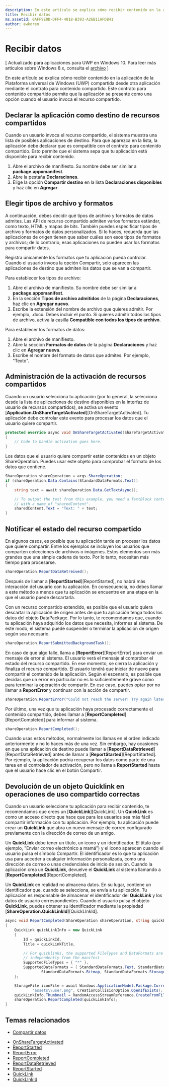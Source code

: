```yaml
---
description: En este artículo se explica cómo recibir contenido en la aplicación de la Plataforma universal de Windows (UWP) compartida desde otra aplicación mediante el contrato para contenido compartido. Este contrato para contenido compartido permite que la aplicación se presente como una opción cuando el usuario invoca el recurso compartido.
title: Recibir datos
ms.assetid: 0AFF9E0D-DFF4-4018-B393-A26B11AFDB41
author: awkoren
---
```


# Recibir datos

\[ Actualizado para aplicaciones para UWP en Windows 10. Para leer más artículos sobre Windows 8.x, consulta el [archivo](http://go.microsoft.com/fwlink/p/?linkid=619132) \]


En este artículo se explica cómo recibir contenido en la aplicación de la Plataforma universal de Windows (UWP) compartida desde otra aplicación mediante el contrato para contenido compartido. Este contrato para contenido compartido permite que la aplicación se presente como una opción cuando el usuario invoca el recurso compartido.

## Declarar la aplicación como destino de recursos compartidos

Cuando un usuario invoca el recurso compartido, el sistema muestra una lista de posibles aplicaciones de destino. Para que aparezca en la lista, la aplicación debe declarar que es compatible con el contrato para contenido compartido. Esto permite que el sistema sepa que tu aplicación está disponible para recibir contenido.

1.  Abre el archivo de manifiesto. Su nombre debe ser similar a **package.appxmanifest**.
2.  Abre la pestaña **Declaraciones**.
3.  Elige la opción **Compartir destino** en la lista **Declaraciones disponibles** y haz clic en **Agregar**.

## Elegir tipos de archivo y formatos

A continuación, debes decidir qué tipos de archivo y formatos de datos admites. Las API de recurso compartido admiten varios formatos estándar, como texto, HTML y mapas de bits. También puedes especificar tipos de archivo y formatos de datos personalizados. Si lo haces, recuerda que las aplicaciones de origen tienen que saber cuáles son esos tipos de formatos y archivos; de lo contrario, esas aplicaciones no pueden usar los formatos para compartir datos.

Registra únicamente los formatos que tu aplicación pueda controlar. Cuando el usuario invoca la opción Compartir, solo aparecen las aplicaciones de destino que admiten los datos que se van a compartir.

Para establecer los tipos de archivo:

1.  Abre el archivo de manifiesto. Su nombre debe ser similar a **package.appxmanifest**.
2.  En la sección **Tipos de archivo admitidos** de la página **Declaraciones**, haz clic en **Agregar nuevo**.
3.  Escribe la extensión del nombre de archivo que quieres admitir. Por ejemplo, .docx. Debes incluir el punto. Si quieres admitir todos los tipos de archivo, activa la casilla **Compatible con todos los tipos de archivo**.

Para establecer los formatos de datos:

1.  Abre el archivo de manifiesto.
2.  Abre la sección **Formatos de datos** de la página **Declaraciones** y haz clic en **Agregar nueva**.
3.  Escribe el nombre del formato de datos que admites. Por ejemplo, "Texto".

## Administración de la activación de recursos compartidos

Cuando un usuario selecciona tu aplicación (por lo general, la selecciona desde la lista de aplicaciones de destino disponibles en la interfaz de usuario de recursos compartidos), se activa un evento [**Application.OnShareTargetActivated**][OnShareTargetActivated]. Tu aplicación debe controlar este evento para procesar los datos que el usuario quiere compartir.

<!-- For some reason, the snippets in this file are all inline in the WDCML topic. Suggest moving to VS project with rest of snippets. -->
```cs
protected override async void OnShareTargetActivated(ShareTargetActivatedEventArgs args)
{
    // Code to handle activation goes here. 
} 
```

Los datos que el usuario quiere compartir están contenidos en un objeto ShareOperation. Puedes usar este objeto para comprobar el formato de los datos que contiene.

```cs
ShareOperation shareOperation = args.ShareOperation;
if (shareOperation.Data.Contains(StandardDataFormats.Text))
{
    string text = await shareOperation.Data.GetTextAsync();

    // To output the text from this example, you need a TextBlock control
    // with a name of "sharedContent".
    sharedContent.Text = "Text: " + text;
} 
```

## Notificar el estado del recurso compartido

En algunos casos, es posible que tu aplicación tarde en procesar los datos que quiere compartir. Entre los ejemplos se incluyen los usuarios que comparten colecciones de archivos o imágenes. Estos elementos son más grandes que una simple cadena de texto. Por lo tanto, necesitan más tiempo para procesarse.

```cs
shareOperation.ReportDataRetreived(); 
```

Después de llamar a [**ReportStarted**][ReportStarted], no habrá más interacción del usuario con tu aplicación. En consecuencia, no debes llamar a este método a menos que tu aplicación se encuentre en una etapa en la que el usuario puede descartarla.

Con un recurso compartido extendido, es posible que el usuario quiera descartar la aplicación de origen antes de que tu aplicación tenga todos los datos del objeto DataPackage. Por lo tanto, te recomendamos que, cuando tu aplicación haya adquirido los datos que necesita, informes al sistema. De este modo, el sistema puede suspender o terminar la aplicación de origen según sea necesario.

```cs
shareOperation.ReportSubmittedBackgroundTask(); 
```

En caso de que algo falle, llama a [**ReportError**][ReportError] para enviar un mensaje de error al sistema. El usuario verá el mensaje al comprobar el estado del recurso compartido. En ese momento, se cierra la aplicación y finaliza el recurso compartido. El usuario tendrá que iniciar de nuevo para compartir el contenido de la aplicación. Según el escenario, es posible que decidas que un error en particular no es lo suficientemente grave como para terminar la operación de compartir. En ese caso, puedes optar por no llamar a **ReportError** y continuar con la acción de compartir.

```cs
shareOperation.ReportError("Could not reach the server! Try again later."); 
```

Por último, una vez que tu aplicación haya procesado correctamente el contenido compartido, debes llamar a [**ReportCompleted**][ReportCompleted] para informar al sistema.

```cs
shareOperation.ReportCompleted();
```

Cuando usas estos métodos, normalmente los llamas en el orden indicado anteriormente y no lo haces más de una vez. Sin embargo, hay ocasiones en que una aplicación de destino puede llamar a [**ReportDataRetrieved**] [ReportDataRetrieved] antes de llamar a [**ReportStarted**][ReportStarted]. Por ejemplo, la aplicación podría recuperar los datos como parte de una tarea en el controlador de activación, pero no llama a **ReportStarted** hasta que el usuario hace clic en el botón Compartir.

## Devolución de un objeto Quicklink en operaciones de uso compartido correctas

Cuando un usuario seleccione tu aplicación para recibir contenido, te recomendamos que crees un [**QuickLink**][QuickLink]. Un **QuickLink** es como un acceso directo que hace que para los usuarios sea más fácil compartir información con tu aplicación. Por ejemplo, tu aplicación puede crear un **QuickLink** que abra un nuevo mensaje de correo configurado previamente con la dirección de correo de un amigo.

Un **QuickLink** debe tener un título, un icono y un identificador. El título (por ejemplo, "Enviar correo electrónico a mamá") y el icono aparecen cuando el usuario pulsa el símbolo Compartir. El identificador es lo que tu aplicación usa para acceder a cualquier información personalizada, como una dirección de correo o unas credenciales de inicio de sesión. Cuando la aplicación crea un **QuickLink**, devuelve el **QuickLink** al sistema llamando a [**ReportCompleted**][ReportCompleted].

Un **QuickLink** en realidad no almacena datos. En su lugar, contiene un identificador que, cuando se selecciona, se envía a tu aplicación. Tu aplicación es responsable de almacenar el identificador del **QuickLink** y los datos de usuario correspondientes. Cuando el usuario pulsa el objeto **QuickLink**, puedes obtener su identificador mediante la propiedad [**ShareOperation.QuickLinkId**][QuickLInkId].

```cs
async void ReportCompleted(ShareOperation shareOperation, string quickLinkId, string quickLinkTitle)
{
    QuickLink quickLinkInfo = new QuickLink
    {
        Id = quickLinkId,
        Title = quickLinkTitle,

        // For quicklinks, the supported FileTypes and DataFormats are set 
        // independently from the manifest
        SupportedFileTypes = { "*" },
        SupportedDataFormats = { StandardDataFormats.Text, StandardDataFormats.Uri, 
                StandardDataFormats.Bitmap, StandardDataFormats.StorageItems }
    };

    StorageFile iconFile = await Windows.ApplicationModel.Package.Current.InstalledLocation.CreateFileAsync(
            "assets\\user.png", CreationCollisionOption.OpenIfExists);
    quickLinkInfo.Thumbnail = RandomAccessStreamReference.CreateFromFile(iconFile);
    shareOperation.ReportCompleted(quickLinkInfo);
}
```

## Temas relacionados
* [Compartir datos](share-data.md)
 
<!-- LINKS -->
* [OnShareTargetActivated](https://msdn.microsoft.com/en-us/library/windows/apps/windows.ui.xaml.application.onsharetargetactivated.aspx)
* [ReportStarted](https://msdn.microsoft.com/en-us/library/windows/apps/windows.applicationmodel.datatransfer.sharetarget.shareoperation.reportstarted.aspx)
* [ReportError](https://msdn.microsoft.com/en-us/library/windows/apps/windows.applicationmodel.datatransfer.sharetarget.shareoperation.reporterror.aspx)
* [ReportCompleted](https://msdn.microsoft.com/en-us/library/windows/apps/windows.applicationmodel.datatransfer.sharetarget.shareoperation.reportecompleted.aspx)
* [ReportDataRetrieved](https://msdn.microsoft.com/en-us/library/windows/apps/windows.applicationmodel.datatransfer.sharetarget.shareoperation.reportdataretrieved.aspx)
* [ReportStarted](https://msdn.microsoft.com/en-us/library/windows/apps/windows.applicationmodel.datatransfer.sharetarget.shareoperation.reportstarted.aspx)
* [QuickLink](https://msdn.microsoft.com/en-us/library/windows/apps/windows.applicationmodel.datatransfer.sharetarget.quicklink.aspx)
* [QuickLInkId](https://msdn.microsoft.com/en-us/library/windows/apps/windows.applicationmodel.datatransfer.sharetarget.quicklink.id.aspx)




<!--HONumber=May16_HO2-->


